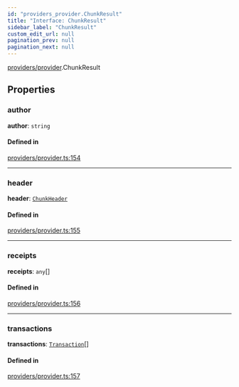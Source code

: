 ```yaml
---
id: "providers_provider.ChunkResult"
title: "Interface: ChunkResult"
sidebar_label: "ChunkResult"
custom_edit_url: null
pagination_prev: null
pagination_next: null
---
```


[providers/provider](../modules/providers_provider.md).ChunkResult

## Properties

### author

 **author**: `string`

#### Defined in

[providers/provider.ts:154](https://github.com/maxhr/near--near-api-js/blob/d8efa7d5/packages/near-api-js/src/providers/provider.ts#L154)

___

### header

 **header**: [`ChunkHeader`](providers_provider.ChunkHeader.md)

#### Defined in

[providers/provider.ts:155](https://github.com/maxhr/near--near-api-js/blob/d8efa7d5/packages/near-api-js/src/providers/provider.ts#L155)

___

### receipts

 **receipts**: `any`[]

#### Defined in

[providers/provider.ts:156](https://github.com/maxhr/near--near-api-js/blob/d8efa7d5/packages/near-api-js/src/providers/provider.ts#L156)

___

### transactions

 **transactions**: [`Transaction`](providers_provider.Transaction.md)[]

#### Defined in

[providers/provider.ts:157](https://github.com/maxhr/near--near-api-js/blob/d8efa7d5/packages/near-api-js/src/providers/provider.ts#L157)
